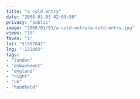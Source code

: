 ```yaml
---
title: "a cold entry"
date: "2008-01-03 02:09:50"
privacy: "public"
image: "2008/01/03/a-cold-entry/a-cold-entry.jpg"
views: "10"
faves: "1"
lat: "51507847"
lng: "-122802"
tags:
- "london"
- "embankment"
- "england"
- "night"
- "uk"
- "handheld"
---
```


